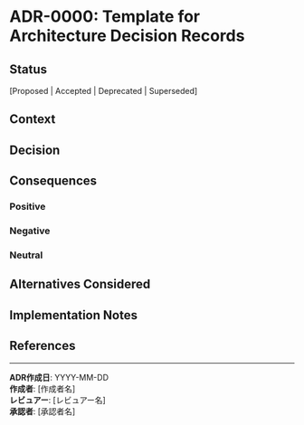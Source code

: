 # ADR-0000: Template for Architecture Decision Records

## Status
[Proposed | Accepted | Deprecated | Superseded]

## Context
<!-- 決定が必要な問題や状況を説明してください -->

## Decision
<!-- 採用した決定を説明してください -->

## Consequences
<!-- この決定による影響を説明してください -->

### Positive
<!-- 良い影響 -->

### Negative
<!-- 悪い影響やリスク -->

### Neutral
<!-- 中立的な影響 -->

## Alternatives Considered
<!-- 検討した他の選択肢を説明してください -->

## Implementation Notes
<!-- 実装時の注意事項やガイドライン -->

## References
<!-- 関連するドキュメントやリソースへのリンク -->

---

**ADR作成日**: YYYY-MM-DD  
**作成者**: [作成者名]  
**レビュアー**: [レビュアー名]  
**承認者**: [承認者名] 